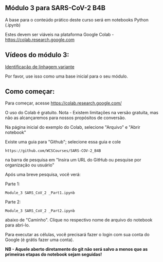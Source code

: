 ## Módulo 3 para SARS-CoV-2 B4B

A base para o conteúdo prático deste curso será em notebooks Python (.ipynb)

Estes devem ser viáveis ​​na plataforma Google Colab - https://colab.research.google.com

## Vídeos do módulo 3:

[Identificação de linhagem variante](https://youtu.be/9Hwx_TLQyOw)

Por favor, use isso como uma base inicial para o seu módulo.

## Como começar:

Para começar, acesse https://colab.research.google.com/

O uso do Colab é gratuito. Nota - Existem limitações na versão gratuita, mas não as alcançaremos para nossos propósitos de conversão.

Na página inicial do exemplo do Colab, selecione "Arquivo" e "Abrir notebook"

Existe uma guia para "Github"; selecione essa guia e cole
```
https://github.com/WCSCourses/SARS-COV-2_B4B
```
na barra de pesquisa em "Insira um URL do GitHub ou pesquise por organização ou usuário"

Após uma breve pesquisa, você verá:

Parte 1:
```
Module_3 SARS_CoV_2 _Part1.ipynb
```

Parte 2:
```
Module_3 SARS_CoV_2 _Part2.ipynb
```

abaixo de "Caminho". Clique no respectivo nome de arquivo do notebook para abri-lo.

Para executar as células, você precisará fazer o login com sua conta do Google (é grátis fazer uma conta).

**NB - Aquele aberto diretamente do git não será salvo a menos que as primeiras etapas do notebook sejam seguidas!**
